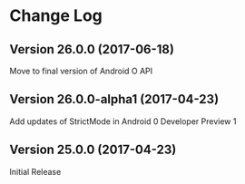 Change Log
==========

Version 26.0.0 (2017-06-18)
---------------------------
Move to final version of Android O API

Version 26.0.0-alpha1 (2017-04-23)
----------------------------------
Add updates of StrictMode in Android 0 Developer Preview 1

Version 25.0.0 (2017-04-23)
---------------------------
Initial Release
